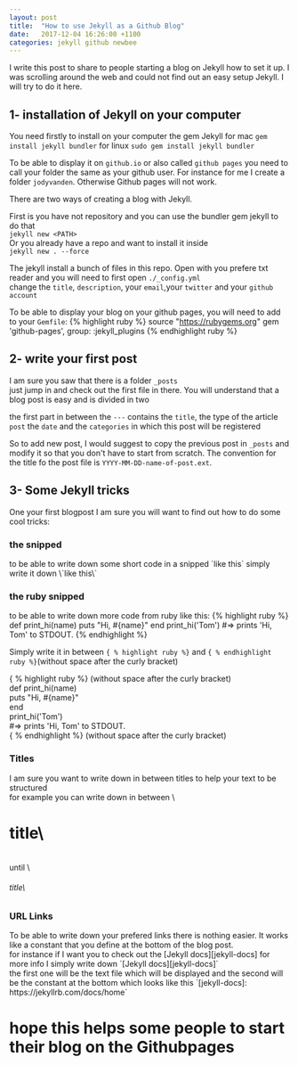 ```yaml
---
layout: post
title:  "How to use Jekyll as a Github Blog"
date:   2017-12-04 16:26:00 +1100
categories: jekyll github newbee
---
```


I write this post to share to people starting a blog on Jekyll how to set it up. I was scrolling around the web and could not find out an easy setup Jekyll. I will try to do it here.

<h2> 1- installation of Jekyll on your computer </h2>

You need firstly to install on your computer the gem Jekyll
for mac `gem install jekyll bundler`
for linux `sudo gem install jekyll bundler`

To be able to display it on `github.io` or also called `github pages` you need
to call your folder the same as your github user. For instance for me I create
a folder `jodyvanden`. Otherwise Github pages will not work.

There are two ways of creating a blog with Jekyll.

First is you have not repository and you can use the bundler gem jekyll to do that <br/>
`jekyll new <PATH>` <br/>
Or you already have a repo and want to install it inside <br/>
`jekyll new . --force`

The jekyll install a bunch of files in this repo. Open with you prefere txt reader
and you will need to first open `./_config.yml` <br/>
change the `title`, `description`, your `email`,your `twitter` and your `github account`

To be able to display your blog on your github pages, you will need to add to your
`Gemfile`:
{% highlight ruby %}
source "https://rubygems.org"
gem 'github-pages', group: :jekyll_plugins
{% endhighlight ruby %}

<h2>2- write your first post</h2>

I am sure you saw that there is a folder `_posts` <br/>
just jump in and check out the first file in there. You will understand that a
blog post is easy and is divided in two

the first part in between the `---` contains the `title`, the type of the article
 `post` the `date` and the `categories` in which this post will be registered


So to add new post, I would suggest to copy the previous post in `_posts` and modify
 it so that you don't have to start from scratch. The convention for the title fo the
 post file is `YYYY-MM-DD-name-of-post.ext`.

<h2>3- Some Jekyll tricks</h2>

One your first blogpost I am sure you will want to find out how to do some cool tricks:
<h3>the snipped</h3>
to be able to write down some short code in a snipped `like this` simply write it down
\`like this\`

<h3>the ruby snipped</h3>
to be able to write down more code from ruby like this:
{% highlight ruby %}
def print_hi(name)
  puts "Hi, #{name}"
end
print_hi('Tom')
#=> prints 'Hi, Tom' to STDOUT.
{% endhighlight %}

Simply write it in between `{ % highlight ruby %}` and `{ % endhighlight ruby %}`(without space after the curly bracket)

{ % highlight ruby %} (without space after the curly bracket)<br/>
def print_hi(name)<br/>
  puts "Hi, #{name}"<br/>
end<br/>
print_hi('Tom')<br/>
#=> prints 'Hi, Tom' to STDOUT.<br/>
{ % endhighlight %} (without space after the curly bracket)<br/>

<h3>Titles</h3>
I am sure you want to write down in between titles to help your text to be structured<br/>
for example you can write down in between \<h1>title\</h1><br/> until \<h6>title\</h6>

<h3>URL Links</h3>
To be able to write down your prefered links there is nothing easier. It works like a
constant that you define at the bottom of the blog post. <br>
for instance if I want you to check out the [Jekyll docs][jekyll-docs] for more info
I simply write down `[Jekyll docs][jekyll-docs]` <br>
the first one will be the text file which will be displayed and the second will be the
constant at the bottom which looks like this
`[jekyll-docs]: https://jekyllrb.com/docs/home`

<h1>hope this helps some people to start their blog on the Githubpages</h1>
